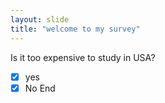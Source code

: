```yaml
---
layout: slide
title: "welcome to my survey"
---
```

Is it too expensive to study in USA?
-[x] yes
-[x] No
End
